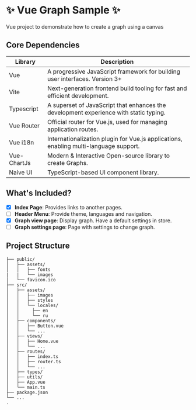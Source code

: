 # ✨ Vue Graph Sample ✨

Vue project to demonstrate how to create a graph using a canvas

## Core Dependencies

| Library      | Description                                                                            |
| ------------ | -------------------------------------------------------------------------------------- |
| Vue          | A progressive JavaScript framework for building user interfaces. Version 3+            |
| Vite         | Next-generation frontend build tooling for fast and efficient development.             |
| Typescript   | A superset of JavaScript that enhances the development experience with static typing.  |
| Vue Router   | Official router for Vue.js, used for managing application routes.                      |
| Vue i18n     | Internationalization plugin for Vue.js applications, enabling multi-language support.  |
| Vue-ChartJs  | Modern & Interactive Open-source library to create Graphs.                             |
| Naive UI     | TypeScript-based UI component library.                                                 |

## What's Included?

- [x] **Index Page**: Provides links to another pages.
- [ ] **Header Menu**: Provide theme, languages and navigation.
- [x] **Graph view page**: Display graph. Have a default settings in store.
- [ ] **Graph settings page**: Page with settings to change graph.

## Project Structure

```
├── public/
│   ├── assets/
│   │   ├── fonts
|   |   └── images
│   └── favicon.ico
├── src/
│   ├── assets/
│   │   ├── images
│   │   ├── styles
│   │   └── locales/
│   │     ├── en
│   │     └── ru
│   ├── components/
│   │   ├── Button.vue
│   │   └── ...
│   ├── views/
│   │   ├── Home.vue
│   │   └── ...
│   ├── routes/
│   │   ├── index.ts
│   │   ├── router.ts
│   │   └── ...
│   ├── types/
│   ├── utils/
│   ├── App.vue
│   └── main.ts
├── package.json
└── ...
.
```
